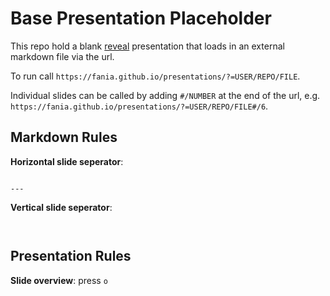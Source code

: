# Base Presentation Placeholder

This repo hold a blank [reveal](https://revealjs.com) presentation that loads in an external markdown file via the url.

To run call ```https://fania.github.io/presentations/?=USER/REPO/FILE```.

Individual slides can be called by adding ```#/NUMBER``` at the end of the url, e.g. ```https://fania.github.io/presentations/?=USER/REPO/FILE#/6```.


## Markdown Rules

**Horizontal slide seperator**: 

```

---

```

**Vertical slide seperator**: 


```


```


## Presentation Rules

**Slide overview**: press `o`

